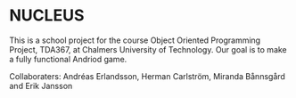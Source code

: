 # NUCLEUS

This is a school project for the course Object Oriented Programming Project, TDA367, at Chalmers University of Technology. Our goal is to make a fully functional Andriod game.

Collaboraters: Andréas Erlandsson, Herman Carlström, Miranda Bånnsgård and Erik Jansson

